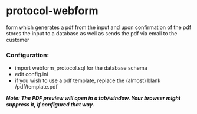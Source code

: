 # protocol-webform
form which generates a pdf from the input and upon confirmation of the pdf stores the input to a database as well as sends the pdf via email to the customer

### Configuration:
* import webform_protocol.sql for the database schema
* edit config.ini
* if you wish to use a pdf template, replace the (almost) blank /pdf/template.pdf

***Note: The PDF preview will open in a tab/window. Your browser might suppress it, if configured that way.***
